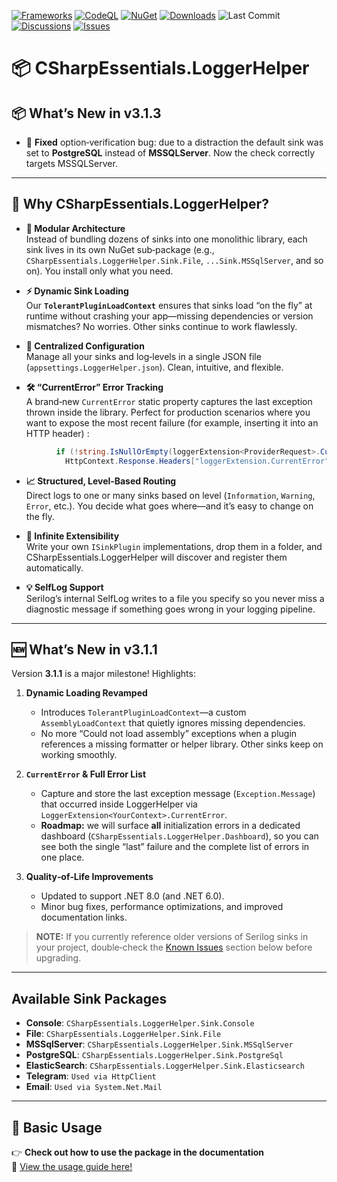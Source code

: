 ﻿[![Frameworks](https://img.shields.io/badge/.NET-6.0%20%7C%208.0%20%7C%209.0-blue)](https://dotnet.microsoft.com/en-us/download)
[![CodeQL](https://github.com/alexbypa/CSharp.Essentials/actions/workflows/codeqlLogger.yml/badge.svg)](https://github.com/alexbypa/CSharp.Essentials/actions/workflows/codeqlLogger.yml)
[![NuGet](https://img.shields.io/nuget/v/CSharpEssentials.LoggerHelper.svg)](https://www.nuget.org/packages/CSharpEssentials.LoggerHelper)
[![Downloads](https://img.shields.io/nuget/dt/CSharpEssentials.LoggerHelper.svg)](https://www.nuget.org/packages/CSharpEssentials.LoggerHelper)
![Last Commit](https://img.shields.io/github/last-commit/alexbypa/CSharp.Essentials?style=flat-square)
[![Discussions](https://img.shields.io/badge/Discussions-Chat-blue)](https://github.com/alexbypa/CSharp.Essentials/discussions/)
[![Issues](https://img.shields.io/github/issues/tuo-utente/LoggerHelper)](https://github.com/alexbypa/CSharp.Essentials/issues)

# 📦 CSharpEssentials.LoggerHelper

## 📦 What’s New in **v3.1.3**

- 🐞 **Fixed** option‐verification bug: due to a distraction the default sink was set to **PostgreSQL** instead of **MSSQLServer**. Now the check correctly targets MSSQLServer.
---

## 🚀 Why CSharpEssentials.LoggerHelper?

- **🔌 Modular Architecture**  
  Instead of bundling dozens of sinks into one monolithic library, each sink lives in its own NuGet sub‐package (e.g., `CSharpEssentials.LoggerHelper.Sink.File`, `...Sink.MSSqlServer`, and so on). You install only what you need.

- **⚡️ Dynamic Sink Loading**  
  Our **`TolerantPluginLoadContext`** ensures that sinks load “on the fly” at runtime without crashing your app—missing dependencies or version mismatches? No worries. Other sinks continue to work flawlessly.

- **📄 Centralized Configuration**  
  Manage all your sinks and log‐levels in a single JSON file (`appsettings.LoggerHelper.json`). Clean, intuitive, and flexible.

- **🛠️ “CurrentError” Error Tracking**  
  A brand‐new `CurrentError` static property captures the last exception thrown inside the library. Perfect for production scenarios where you want to expose the most recent failure (for example, inserting it into an HTTP header) :
```cs
          if (!string.IsNullOrEmpty(loggerExtension<ProviderRequest>.CurrentError))
            HttpContext.Response.Headers["loggerExtension.CurrentError"] = loggerExtension<ProviderRequest>.CurrentError;
```
- **📈 Structured, Level‐Based Routing**  
  Direct logs to one or many sinks based on level (`Information`, `Warning`, `Error`, etc.). You decide what goes where—and it’s easy to change on the fly.

- **🔀 Infinite Extensibility**  
  Write your own `ISinkPlugin` implementations, drop them in a folder, and CSharpEssentials.LoggerHelper will discover and register them automatically.

- **💡 SelfLog Support**  
  Serilog’s internal SelfLog writes to a file you specify so you never miss a diagnostic message if something goes wrong in your logging pipeline.

---

## 🆕 What’s New in **v3.1.1**

Version **3.1.1** is a major milestone! Highlights:

1. **Dynamic Loading Revamped**  
   - Introduces `TolerantPluginLoadContext`—a custom `AssemblyLoadContext` that quietly ignores missing dependencies.  
   - No more “Could not load assembly” exceptions when a plugin references a missing formatter or helper library. Other sinks keep on working smoothly.

2. **`CurrentError` & Full Error List**  
   - Capture and store the last exception message (`Exception.Message`) that occurred inside LoggerHelper via `LoggerExtension<YourContext>.CurrentError`.  
   - **Roadmap:** we will surface **all** initialization errors in a dedicated dashboard (`CSharpEssentials.LoggerHelper.Dashboard`), so you can see both the single “last” failure and the complete list of errors in one place.

3. **Quality‐of‐Life Improvements**  
   - Updated to support .NET 8.0 (and .NET 6.0).  
   - Minor bug fixes, performance optimizations, and improved documentation links.

> **NOTE:** If you currently reference older versions of Serilog sinks in your project, double‐check the [Known Issues](#known‐issues) section below before upgrading.

---
## Available Sink Packages

- **Console**: `CSharpEssentials.LoggerHelper.Sink.Console`  
- **File**: `CSharpEssentials.LoggerHelper.Sink.File`  
- **MSSqlServer**: `CSharpEssentials.LoggerHelper.Sink.MSSqlServer`  
- **PostgreSQL**: `CSharpEssentials.LoggerHelper.Sink.PostgreSql`  
- **ElasticSearch**: `CSharpEssentials.LoggerHelper.Sink.Elasticsearch`  
- **Telegram**: `Used via HttpClient`  
- **Email**: `Used via System.Net.Mail`  

---

## 🚀 Basic Usage

👉 **Check out how to use the package in the documentation**  
📖 [View the usage guide here!](https://github.com/alexbypa/CSharp.Essentials/tree/main/CSharpEssentials.LoggerHelper/doc.md)
